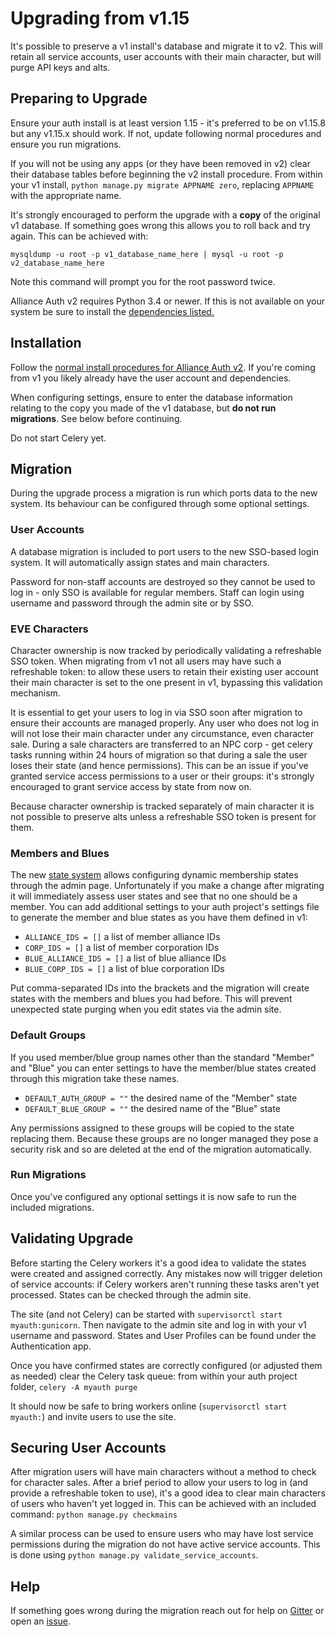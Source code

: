 # Upgrading from v1.15

It's possible to preserve a v1 install's database and migrate it to v2. This will retain all service accounts, user accounts with their main character, but will purge API keys and alts.

## Preparing to Upgrade

Ensure your auth install is at least version 1.15 - it's preferred to be on v1.15.8 but any v1.15.x should work. If not, update following normal procedures and ensure you run migrations.

If you will not be using any apps (or they have been removed in v2) clear their database tables before beginning the v2 install procedure. From within your v1 install, `python manage.py migrate APPNAME zero`, replacing `APPNAME` with the appropriate name.

It's strongly encouraged to perform the upgrade with a **copy** of the original v1 database. If something goes wrong this allows you to roll back and try again. This can be achieved with:

    mysqldump -u root -p v1_database_name_here | mysql -u root -p v2_database_name_here

Note this command will prompt you for the root password twice.

Alliance Auth v2 requires Python 3.4 or newer. If this is not available on your system be sure to install the [dependencies listed.](allianceauth.md#python)

## Installation

Follow the [normal install procedures for Alliance Auth v2](allianceauth.md). If you're coming from v1 you likely already have the user account and dependencies.

When configuring settings, ensure to enter the database information relating to the copy you made of the v1 database, but **do not run migrations**. See below before continuing.

Do not start Celery yet.

## Migration

During the upgrade process a migration is run which ports data to the new system. Its behaviour can be configured through some optional settings.

### User Accounts

A database migration is included to port users to the new SSO-based login system. It will automatically assign states and main characters.

Password for non-staff accounts are destroyed so they cannot be used to log in - only SSO is available for regular members. Staff can login using username and password through the admin site or by SSO.

### EVE Characters

Character ownership is now tracked by periodically validating a refreshable SSO token. When migrating from v1 not all users may have such a refreshable token: to allow these users to retain their existing user account their main character is set to the one present in v1, bypassing this validation mechanism.

It is essential to get your users to log in via SSO soon after migration to ensure their accounts are managed properly. Any user who does not log in will not lose their main character under any circumstance, even character sale. During a sale characters are transferred to an NPC corp - get celery tasks running within 24 hours of migration so that during a sale the user loses their state (and hence permissions). This can be an issue if you've granted service access permissions to a user or their groups: it's strongly encouraged to grant service access by state from now on.

Because character ownership is tracked separately of main character it is not possible to preserve alts unless a refreshable SSO token is present for them.

### Members and Blues

The new [state system](../../features/states.md) allows configuring dynamic membership states through the admin page. Unfortunately if you make a change after migrating it will immediately assess user states and see that no one should be a member. You can add additional settings to your auth project's settings file to generate the member and blue states as you have them defined in v1:
 - `ALLIANCE_IDS = []` a list of member alliance IDs
 - `CORP_IDS = []` a list of member corporation IDs
 - `BLUE_ALLIANCE_IDS = []` a list of blue alliance IDs
 - `BLUE_CORP_IDS = []` a list of blue corporation IDs

Put comma-separated IDs into the brackets and the migration will create states with the members and blues you had before. This will prevent unexpected state purging when you edit states via the admin site.

### Default Groups

If you used member/blue group names other than the standard "Member" and "Blue" you can enter settings to have the member/blue states created through this migration take these names.
 - `DEFAULT_AUTH_GROUP = ""` the desired name of the "Member" state
 - `DEFAULT_BLUE_GROUP = ""` the desired name of the "Blue" state 

Any permissions assigned to these groups will be copied to the state replacing them. Because these groups are no longer managed they pose a security risk and so are deleted at the end of the migration automatically.

### Run Migrations

Once you've configured any optional settings it is now safe to run the included migrations.

## Validating Upgrade

Before starting the Celery workers it's a good idea to validate the states were created and assigned correctly. Any mistakes now will trigger deletion of service accounts: if Celery workers aren't running these tasks aren't yet processed. States can be checked through the admin site.

The site (and not Celery) can be started with `supervisorctl start myauth:gunicorn`. Then navigate to the admin site and log in with your v1 username and password. States and User Profiles can be found under the Authentication app.

Once you have confirmed states are correctly configured (or adjusted them as needed) clear the Celery task queue: from within your auth project folder, `celery -A myauth purge`

It should now be safe to bring workers online (`supervisorctl start myauth:`) and invite users to use the site.

## Securing User Accounts

After migration users will have main characters without a method to check for character sales. After a brief period to allow your users to log in (and provide a refreshable token to use), it's a good idea to clear main characters of users who haven't yet logged in. This can be achieved with an included command: `python manage.py checkmains`

A similar process can be used to ensure users who may have lost service permissions during the migration do not have active service accounts. This is done using `python manage.py validate_service_accounts`.

## Help

If something goes wrong during the migration reach out for help on [Gitter](https://gitter.im/R4stl1n/allianceauth) or open an [issue](https://github.com/allianceauth/allianceauth/issues).